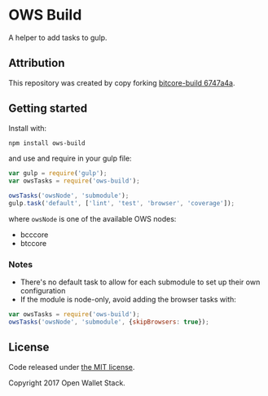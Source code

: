 OWS Build
=======

A helper to add tasks to gulp.

## Attribution

This repository was created by copy forking [bitcore-build 6747a4a](https://github.com/bitpay/bitcore-build/commit/6747a4a15a0154de294d2591c5603969ad30eea1).

## Getting started

Install with:

```sh
npm install ows-build
```

and use and require in your gulp file: 

```javascript
var gulp = require('gulp');
var owsTasks = require('ows-build');

owsTasks('owsNode', 'submodule');
gulp.task('default', ['lint', 'test', 'browser', 'coverage']);
```

where `owsNode` is one of the available OWS nodes:
- bcccore
- btccore

### Notes

* There's no default task to allow for each submodule to set up their own configuration
* If the module is node-only, avoid adding the browser tasks with:
```javascript
var owsTasks = require('ows-build');
owsTasks('owsNode', 'submodule', {skipBrowsers: true});
```

## License

Code released under [the MIT license](https://github.com/owstack/ows-build/blob/master/LICENSE).

Copyright 2017 Open Wallet Stack.
